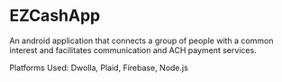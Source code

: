 # EZCashApp
An android application that connects a group of people with a common interest and facilitates communication and ACH payment services.

Platforms Used: Dwolla, Plaid, Firebase, Node.js
